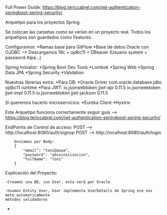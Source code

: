 
Full Power Guide:
https://blog.tericcabrel.com/jwt-authentication-springboot-spring-security/


Arquetipo para los proyectos Spring.

Se colocan las carpetas como se verían en un proyecto real.
Todos los arquetipos son guardados como Features.

Configuramos:
*Ramas base para GitFlow
*Base de datos Oracle con OJDBC --> Descargamos 19c + ojdbc11 + DBeaver (Usuario system + password Alpa...)

Spring Inizializr:
    *Spring Boot Dev Tools
    *Lombok
    *Spring Web
    *Spring Data JPA
    *Spring Security
    *Validation

Nuestras librerias extra:
    *Para DB:
        *Oracle Driver
            <dependency>
                <groupId>com.oracle.database.jdbc</groupId>
                <artifactId>ojdbc11</artifactId>
                <scope>runtime</scope>
            </dependency>
    *Para JWT:
        <dependencies>
            <dependency>
                <groupId>io.jsonwebtoken</groupId>
                <artifactId>jjwt-api</artifactId>
                <version>0.11.5</version>
            </dependency>
            <dependency>
                <groupId>io.jsonwebtoken</groupId>
                <artifactId>jjwt-impl</artifactId>
                <version>0.11.5</version>
            </dependency>
            <dependency>
                <groupId>io.jsonwebtoken</groupId>
                <artifactId>jjwt-jackson</artifactId>
                <version>0.11.5</version>
            </dependency>
        </dependencies>


Si queremos hacerlo microservicios:
    *Eureka Client
    *Hyxtrix


Este Arquetipo funciona correctamente seguir guía --> https://blog.tericcabrel.com/jwt-authentication-springboot-spring-security/

EndPoints de Control de acceso:
        POST --> http://localhost:8080/auth/signup
        POST --> http://localhost:8080/auth/login
        
        Envíamos por Body: 
        {
            "email": "toni@aaaa",
            "password": "absxcnscisncisn",
            "fullName": "Toni"
        }

Explicación del Proyecto:

    -Creamos una BD, con User, esto será por Oracle
    
    -Usamos Entity User, User implementa UserDetails de Spring eso nos mete automaticamente 
    métodos validadores

-

